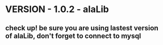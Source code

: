 # VERSION - 1.0.2 - alaLib
## check up! be sure you are using lastest version of alaLib, don't forget to connect to mysql
